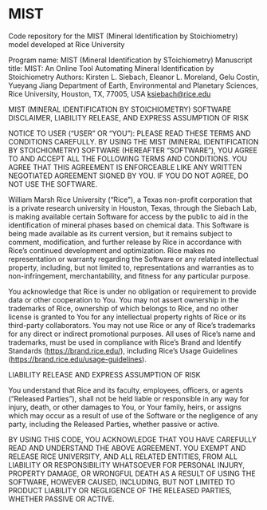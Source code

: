 # MIST
Code repository for the MIST (Mineral Identification by Stoichiometry) model developed at Rice University

Program name: MIST (Mineral Identification by SToichiometry)
Manuscript title: MIST: An Online Tool Automating Mineral Identification by Stoichiometry
Authors: Kirsten L. Siebach, Eleanor L. Moreland, Gelu Costin, Yueyang Jiang
Department of Earth, Environmental and Planetary Sciences, Rice University, Houston, TX, 77005, USA 
ksiebach@rice.edu

MIST (MINERAL IDENTIFICATION BY STOICHIOMETRY) SOFTWARE DISCLAIMER, LIABILITY RELEASE, AND EXPRESS ASSUMPTION OF RISK

NOTICE TO USER (“USER” OR “YOU”): PLEASE READ THESE TERMS AND CONDITIONS CAREFULLY. BY USING THE MIST (MINERAL IDENTIFICATION BY STOICHIOMETRY) SOFTWARE (HEREAFTER “SOFTWARE”), YOU AGREE TO AND ACCEPT ALL THE FOLLOWING TERMS AND CONDITIONS. YOU AGREE THAT THIS AGREEMENT IS ENFORCEABLE LIKE ANY WRITTEN NEGOTIATED AGREEMENT SIGNED BY YOU. IF YOU DO NOT AGREE, DO NOT USE THE SOFTWARE.

William Marsh Rice University (“Rice”), a Texas non-profit corporation that is a private research university in Houston, Texas, through the Siebach Lab, is making available certain Software for access by the public to aid in the identification of mineral phases based on chemical data. This Software is being made available as its current version, but it remains subject to comment, modification, and further release by Rice in accordance with Rice’s continued development and optimization. Rice makes no representation or warranty regarding the Software or any related intellectual property, including, but not limited to, representations and warranties as to non-infringement, merchantability, and fitness for any particular purpose.

You acknowledge that Rice is under no obligation or requirement to provide data or other cooperation to You. You may not assert ownership in the trademarks of Rice, ownership of which belongs to Rice, and no other license is granted to You for any intellectual property rights of Rice or its third-party collaborators. You may not use Rice or any of Rice’s trademarks for any direct or indirect promotional purposes. All uses of Rice’s name and trademarks, must be used in compliance with Rice’s Brand and Identify Standards (https://brand.rice.edu/), including Rice’s Usage Guidelines (https://brand.rice.edu/usage-guidelines).


LIABILITY RELEASE AND EXPRESS ASSUMPTION OF RISK

You understand that Rice and its faculty, employees, officers, or agents (“Released Parties”), shall not be held liable or responsible in any way for injury, death, or other damages to You, or Your family, heirs, or assigns which may occur as a result of use of the Software or the negligence of any party, including the Released Parties, whether passive or active.


 BY USING THIS CODE, YOU ACKNOWLEDGE THAT YOU HAVE CAREFULLY READ AND UNDERSTAND THE ABOVE AGREEMENT. YOU EXEMPT AND RELEASE RICE UNIVERSITY, AND ALL RELATED ENTITIES, FROM ALL LIABILITY OR RESPONSIBILITY WHATSOEVER FOR PERSONAL INJURY, PROPERTY DAMAGE, OR WRONGFUL DEATH AS A RESULT OF USING THE SOFTWARE, HOWEVER CAUSED, INCLUDING, BUT NOT LIMITED TO PRODUCT LIABILITY OR NEGLIGENCE OF THE RELEASED PARTIES, WHETHER PASSIVE OR ACTIVE.
